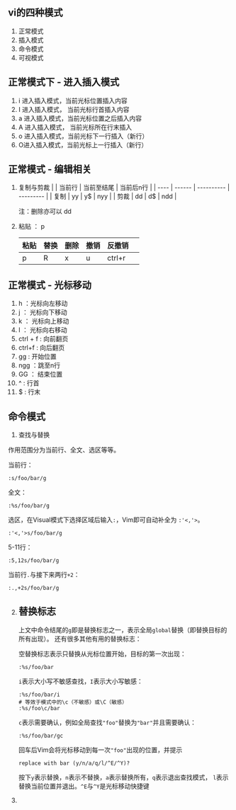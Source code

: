 ## vi的四种模式

1. 正常模式
2. 插入模式
3. 命令模式
4. 可视模式

## 正常模式下 - 进入插入模式

1. i 进入插入模式，当前光标位置插入内容
2. I 进入插入模式， 当前光标行首插入内容
3. a 进入插入模式，当前光标位置之后插入内容
4. A 进入插入模式， 当前光标所在行末插入
6. o 进入插入模式，当前光标下一行插入（新行）
7. O进入插入模式，当前光标上一行插入（新行）

## 正常模式 - 编辑相关

1. 复制与剪裁
   |      | 当前行 | 当前至结尾 | 当前后n行 |
   | ---- | ------ | ---------- | --------- |
   | 复制 | yy     | y$         | nyy       |
   | 剪裁 | dd     | d$         | ndd       |

   注：删除亦可以  dd
   
2. 粘贴  ： p

   | 粘贴 | 替换 | 删除 | 撤销 | 反撤销 |      |
   | ---- | ---- | ---- | ---- | ------ | ---- |
   | p    | R    | x    | u    | ctrl+r |      |

## 正常模式 - 光标移动

1. h ：光标向左移动
2. j ：  光标向下移动
3. k ： 光标向上移动
4. l ： 光标向右移动 
5. ctrl + f :  向前翻页
6. ctrl+f : 向后翻页
7. gg : 开始位置
8. ngg ：跳至n行
9. GG ： 结束位置
10. ^ : 行首
11. $ : 行末

## 命令模式

1. 查找与替换

  作用范围分为当前行、全文、选区等等。
  
  当前行：
  
  ```
  :s/foo/bar/g
  ```
  
  全文：
  
  ```
  :%s/foo/bar/g
  ```
  
  选区，在Visual模式下选择区域后输入`:`，Vim即可自动补全为 `:'<,'>`。
  
  ```
  :'<,'>s/foo/bar/g
  ```
  
  5-11行：
  
  ```
  :5,12s/foo/bar/g
  ```
  
  当前行`.`与接下来两行`+2`：
  
  ```
  :.,+2s/foo/bar/g
  ```
  
2. ## 替换标志

   上文中命令结尾的`g`即是替换标志之一，表示全局`global`替换（即替换目标的所有出现）。 还有很多其他有用的替换标志：

   空替换标志表示只替换从光标位置开始，目标的第一次出现：

   ```
   :%s/foo/bar
   ```

   `i`表示大小写不敏感查找，`I`表示大小写敏感：

   ```
   :%s/foo/bar/i
   # 等效于模式中的\c（不敏感）或\C（敏感）
   :%s/foo\c/bar
   ```

   `c`表示需要确认，例如全局查找`"foo"`替换为`"bar"`并且需要确认：

   ```
   :%s/foo/bar/gc
   ```

   回车后Vim会将光标移动到每一次`"foo"`出现的位置，并提示

   ```
   replace with bar (y/n/a/q/l/^E/^Y)?
   ```

   按下`y`表示替换，`n`表示不替换，`a`表示替换所有，`q`表示退出查找模式， `l`表示替换当前位置并退出。`^E`与`^Y`是光标移动快捷键

3.  